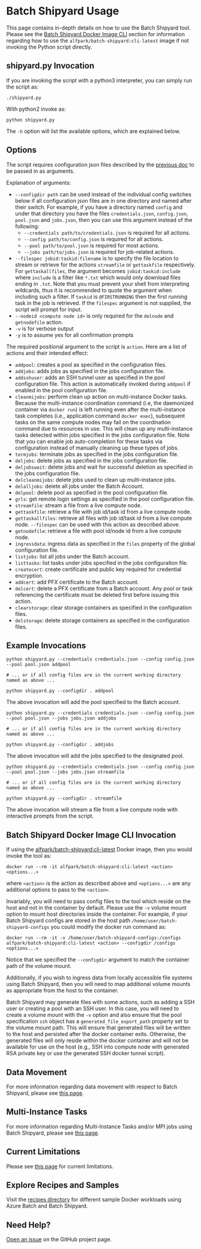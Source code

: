# Batch Shipyard Usage
This page contains in-depth details on how to use the Batch Shipyard tool.
Please see the [Batch Shipyard Docker Image CLI](#docker-cli) section for
information regarding how to use the `alfpark/batch-shipyard:cli-latest`
image if not invoking the Python script directly.

## shipyard.py Invocation
If you are invoking the script with a python3 interpreter, you can simply
run the script as:

```
./shipyard.py
```

With python2 invoke as:
```
python shipyard.py
```

The `-h` option will list the available options, which are explained below.

## Options
The script requires configuration json files described by the
[previous doc](10-batch-shipyard-configuration.md) to be passed in as
arguments.

Explanation of arguments:
* `--configdir path` can be used instead of the individual config switches
below if all configuration json files are in one directory and named after
their switch. For example, if you have a directory named `config` and under
that directory you have the files `credentials.json`, `config.json`,
`pool.json` and `jobs.json`, then you can use this argument instead of the
following:
  * `--credentials path/to/credentials.json` is required for all actions.
  * `--config path/to/config.json` is required for all actions.
  * `--pool path/to/pool.json` is required for most actions.
  * `--jobs path/to/jobs.json` is required for job-related actions.
* `--filespec jobid:taskid:filename` is to specify the file location to
stream or retrieve for the actions `streamfile` or `gettaskfile` respectively.
For `gettaskallfiles`, the argument becomes `jobid:taskid:include` where
`include` is a filter like `*.txt` which would only download files ending in
`.txt`. Note that you must prevent your shell from interpreting wildcards,
thus it is recommended to quote the argument when including such a filter.
If `taskid` is `@FIRSTRUNNING` then the first running task in the job is
retrieved. If the `filespec` argument is not supplied, the script will prompt
for input.
* `--nodeid <compute node id>` is only required for the `delnode` and
`getnodefile` action.
* `-v` is for verbose output
* `-y` is to assume yes for all confirmation prompts

The required positional argument to the script is `action`. Here are a list
of actions and their intended effect:
* `addpool`: creates a pool as specified in the configuration files.
* `addjobs`: adds jobs as specified in the jobs configuration file.
* `addsshuser`: adds an SSH tunnel user as specified in the pool configuration
file. This action is automatically invoked during `addpool` if enabled in the
pool configuration file.
* `cleanmijobs`: perform clean up action on multi-instance Docker tasks.
Because the multi-instance coordination command (i.e, the daemonized
container via `docker run`) is left running even after the multi-instance
task completes (i.e., application command `docker exec`), subsequent tasks
on the same compute nodes may fail on the coordination command due to
resources in use. This will clean up any multi-instance tasks detected within
jobs specified in the jobs configuration file. Note that you can enable
job auto-completion for these tasks via configuration instead of manually
cleaning up these types of jobs.
* `termjobs`: terminate jobs as specified in the jobs configuration file.
* `deljobs`: delete jobs as specified in the jobs configuration file.
* `deljobswait`: delete jobs and wait for successful deletion as specified
in the jobs configuration file.
* `delcleanmijobs`: delete jobs used to clean up multi-instance jobs.
* `delalljobs`: delete all jobs under the Batch Account.
* `delpool`: delete pool as specified in the pool configuration file.
* `grls`: get remote login settings as specified in the pool configuration
file.
* `streamfile`: stream a file from a live compute node.
* `gettaskfile`: retrieve a file with job id/task id from a live compute node.
* `gettaskallfiles`: retrieve all files with job id/task id from a live
compute node. `--filespec` can be used with this action as described above.
* `getnodefile`: retrieve a file with pool id/node id from a live compute node.
* `ingressdata`: ingress data as specified in the `files` property of the
global configuration file.
* `listjobs`: list all jobs under the Batch account.
* `listtasks`: list tasks under jobs specified in the jobs configuraiton file.
* `createcert`: create certificate and public key required for credential
encryption.
* `addcert`: add PFX certificate to the Batch account.
* `delcert`: delete a PFX certificate from a Batch account. Any pool or task
referencing the certificate must be deleted first before issuing this action.
* `clearstorage`: clear storage containers as specified in the configuration
files.
* `delstorage`: delete storage containers as specified in the configuration
files.

## Example Invocations
```shell
python shipyard.py --credentials credentials.json --config config.json --pool pool.json addpool

# ... or if all config files are in the current working directory named as above ...

python shipyard.py --configdir . addpool
```
The above invocation will add the pool specified to the Batch account.

```shell
python shipyard.py --credentials credentials.json --config config.json --pool pool.json --jobs jobs.json addjobs

# ... or if all config files are in the current working directory named as above ...

python shipyard.py --configdir . addjobs
```
The above invocation will add the jobs specified to the designated pool.

```shell
python shipyard.py --credentials credentials.json --config config.json --pool pool.json --jobs jobs.json streamfile

# ... or if all config files are in the current working directory named as above ...

python shipyard.py --configdir . streamfile
```
The above invocation will stream a file from a live compute node with
interactive prompts from the script.

## <a name="docker-cli"></a>Batch Shipyard Docker Image CLI Invocation
If using the [alfpark/batch-shipyard:cli-latest](https://hub.docker.com/r/alfpark/batch-shipyard)
Docker image, then you would invoke the tool as:

```shell
docker run --rm -it alfpark/batch-shipyard:cli-latest <action> <options...>
```

where `<action>` is the action as described above and `<options...>` are any
additional options to pass to the `<action>`.

Invariably, you will need to pass config files to the tool which reside
on the host and not in the container by default. Please use the `-v` volume
mount option to mount host directories inside the container. For example,
if your Batch Shipyard configs are stored in the host path
`/home/user/batch-shipyard-configs` you could modify the docker run command
as:

```shell
docker run --rm -it -v /home/user/batch-shipyard-configs:/configs alfpark/batch-shipyard:cli-latest <action> --configdir /configs <options...>
```

Notice that we specified the `--configdir` argument to match the container
path of the volume mount.

Additionally, if you wish to ingress data from locally accessible file
systems using Batch Shipyard, then you will need to map additional volume
mounts as appropriate from the host to the container.

Batch Shipyard may generate files with some actions, such as adding a SSH
user or creating a pool with an SSH user. In this case, you will need
to create a volume mount with the `-v` option and also ensure that the
pool specification `ssh` object has a `generated_file_export_path` property
set to the volume mount path. This will ensure that generated files will be
written to the host and persisted after the docker container exits. Otherwise,
the generated files will only reside within the docker container and
will not be available for use on the host (e.g., SSH into compute node with
generated RSA private key or use the generated SSH docker tunnel script).

## Data Movement
For more information regarding data movement with respect to Batch Shipyard,
please see [this page](70-batch-shipyard-data-movement.md).

## Multi-Instance Tasks
For more information regarding Multi-Instance Tasks and/or MPI jobs using
Batch Shipyard, please see [this page](80-batch-shipyard-multi-instance-tasks.md).

## Current Limitations
Please see [this page](99-current-limitations.md) for current limitations.

## Explore Recipes and Samples
Visit the [recipes directory](../recipes) for different sample Docker
workloads using Azure Batch and Batch Shipyard.

## Need Help?
[Open an issue](https://github.com/Azure/batch-shipyard/issues) on the GitHub
project page.

